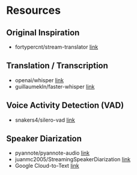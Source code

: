 


# Resources
## Original Inspiration
* fortypercnt/stream-translator [link](https://github.com/fortypercnt/stream-translator)

## Translation / Transcription
* openai/whisper [link](https://github.com/openai/whisper)
* guillaumekln/faster-whisper [link](https://github.com/guillaumekln/faster-whisper)

## Voice Activity Detection (VAD)
* snakers4/silero-vad [link](https://github.com/snakers4/silero-vad)

## Speaker Diarization
* pyannote/pyannote-audio [link](https://github.com/pyannote/pyannote-audio)
* juanmc2005/StreamingSpeakerDiarization [link](https://github.com/juanmc2005/StreamingSpeakerDiarization)
* Google Cloud-to-Text [link](https://cloud.google.com/speech-to-text/docs/multiple-voices#speech_transcribe_diarization_beta-python)
